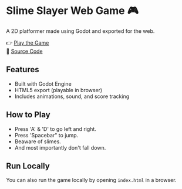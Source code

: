 # Slime Slayer Web Game 🎮

A 2D platformer made using Godot and exported for the web.

👉 [Play the Game](https://asad-ur-r.github.io/Slime-Slayer-game/)  
📁 [Source Code](https://github.com/Asad-Ur-R/Slime-Slayer-game)

## Features
- Built with Godot Engine
- HTML5 export (playable in browser)
- Includes animations, sound, and score tracking

## How to Play
- Press 'A' & 'D' to go left and right.
- Press 'Spacebar" to jump.
- Beaware of slimes.
- And most importantly don't fall down.

## Run Locally
You can also run the game locally by opening `index.html` in a browser.
